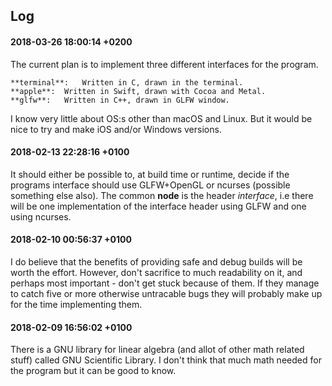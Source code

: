 ## Log

#### 2018-03-26 18:00:14 +0200

The current plan is to implement three different interfaces for the
program.

	**terminal**:	Written in C, drawn in the terminal.
	**apple**:	Written in Swift, drawn with Cocoa and Metal.
	**glfw**:	Written in C++, drawn in GLFW window.

I know very little about OS:s other than macOS and Linux. But it would
be nice to try and make iOS and/or Windows versions.

#### 2018-02-13 22:28:16 +0100

It should either be possible to, at build time or runtime, decide if
the programs interface should use GLFW+OpenGL or ncurses (possible
something else also). The common **node** is the header *interface*,
i.e there will be one implementation of the interface header using
GLFW and one using ncurses.

#### 2018-02-10 00:56:37 +0100

I do believe that the benefits of providing safe and debug builds will
be worth the effort. However, don't sacrifice to much readability on
it, and perhaps most important - don't get stuck because of them. If
they manage to catch five or more otherwise untracable bugs they will
probably make up for the time implementing them.

#### 2018-02-09 16:56:02 +0100

There is a GNU library for linear algebra (and allot of other math
related stuff) called GNU Scientific Library. I don't think that much
math needed for the program but it can be good to know.
